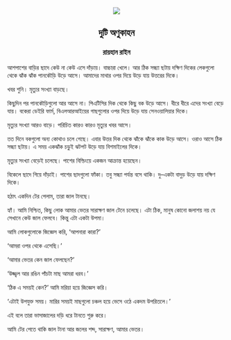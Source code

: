 <div align=center> <img align=center src='../images/prothomalo/দুটি-অণুকাহন@রায়হান-রাইন.jpg' width=500px >

<h2 align=center>দুটি অণুকাহন</h4><h3 align=center>রায়হান রাইন</h3></div>

আশপাশের বাড়ির ছাদে কেউ না কেউ এসে দাঁড়ায়। বাচ্চারা খেলে। আর ঠিক সন্ধ্যা ছটায় দক্ষিণ দিকের লেকগুলো থেকে ঝাঁক ঝাঁক পানকৌড়ি উড়ে আসে। আমাদের মাথার ওপর দিয়ে উড়ে যায় উত্তরের দিকে।

খবর শুনি। মৃত্যুর সংখ্যা বাড়ছে।

কিছুদিন পর পানকৌড়িগুলো আর আসে না। পিএটিসির দিক থেকে কিছু বক উড়ে আসে। ধীরে ধীরে এদের সংখ্যা বেড়ে যায়। বকেরা ডেইরি ফার্ম, বিএলআরআইয়ের গাছগুলোর ওপর দিয়ে উড়ে যায় সেনওয়ালিয়ার দিকে।

মৃত্যুর সংখ্যা আরও বাড়ে। পরিচিত কারও কারও মৃত্যুর খবর আসে।

তত দিনে বকগুলো অন্য কোথাও চলে গেছে। এবার উত্তর দিক থেকে ঝাঁকে ঝাঁকে কাক উড়ে আসে। ওরাও আসে ঠিক সন্ধ্যা ছটায়। এ সময় একঝাঁক চড়ুই ঝটপট উড়ে যায় বিশমাইলের দিকে।

মৃত্যুর সংখ্যা বেড়েই চলেছে। পাশের বিল্ডিংয়ে একজন আক্রান্ত হয়েছেন।

বিকেলে ছাদে গিয়ে দাঁড়াই। পাশের ছাদগুলো ফাঁকা। তবু সন্ধ্যা পর্যন্ত বসে থাকি। দু–একটা বাদুড় উড়ে যায় দক্ষিণ দিকে।

হঠাৎ একদিন টের পেলাম, তারা জাল টানছে।

হ্যাঁ। আমি নিশ্চিত, কিছু লোক আমার ভেতর সারাক্ষণ জাল টেনে চলেছে। এটা ঠিক, মানুষ কোনো জলাশয় নয় যে সেখানে কেউ জাল ফেলবে। কিন্তু এটা একটা উপমা।

আমি লোকগুলোকে জিজ্ঞেস করি, ‘আপনারা কারা?’

‘আমরা ওপর থেকে এসেছি।’

‘আমার ভেতর কেন জাল ফেলছেন?’

‘উজ্জ্বল আর রঙিন পাঁচটা মাছ আমরা ধরব।’

‘ঠিক এ সময়ই কেন?’ আমি মরিয়া হয়ে জিজ্ঞেস করি।

‘এটাই উপযুক্ত সময়। মারির সময়ই মাছগুলো চঞ্চল হয়ে ভেসে ওঠে একদম উপরিতলে।’

এই বলে তারা ভাসাজালের দড়ি ধরে টানতে শুরু করে।

আমি টের পেতে থাকি জাল টানা আর জলের শব্দ, সারাক্ষণ, আমার ভেতর।

